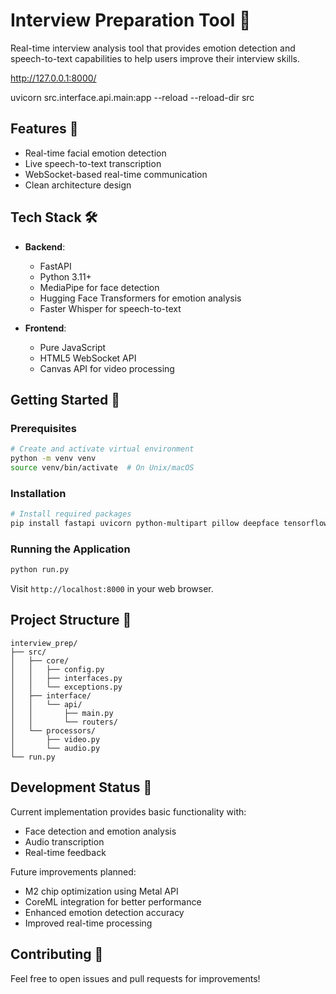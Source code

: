 # Interview Preparation Tool 🎯

Real-time interview analysis tool that provides emotion detection and speech-to-text capabilities to help users improve their interview skills.


http://127.0.0.1:8000/



uvicorn src.interface.api.main:app --reload --reload-dir src
## Features 🌟

- Real-time facial emotion detection
- Live speech-to-text transcription
- WebSocket-based real-time communication
- Clean architecture design

## Tech Stack 🛠️

- **Backend**:
  - FastAPI
  - Python 3.11+
  - MediaPipe for face detection
  - Hugging Face Transformers for emotion analysis
  - Faster Whisper for speech-to-text

- **Frontend**:
  - Pure JavaScript
  - HTML5 WebSocket API
  - Canvas API for video processing

## Getting Started 🚀

### Prerequisites

```bash
# Create and activate virtual environment
python -m venv venv
source venv/bin/activate  # On Unix/macOS
```

### Installation

```bash
# Install required packages
pip install fastapi uvicorn python-multipart pillow deepface tensorflow mediapipe opencv-python-headless faster-whisper torch transformers
```

### Running the Application

```bash
python run.py
```

Visit `http://localhost:8000` in your web browser.

## Project Structure 📁

```
interview_prep/
├── src/
│   ├── core/
│   │   ├── config.py
│   │   ├── interfaces.py
│   │   └── exceptions.py
│   ├── interface/
│   │   └── api/
│   │       ├── main.py
│   │       └── routers/
│   └── processors/
│       ├── video.py
│       └── audio.py
└── run.py
```

## Development Status 🔄

Current implementation provides basic functionality with:
- Face detection and emotion analysis
- Audio transcription
- Real-time feedback

Future improvements planned:
- M2 chip optimization using Metal API
- CoreML integration for better performance
- Enhanced emotion detection accuracy
- Improved real-time processing

## Contributing 🤝

Feel free to open issues and pull requests for improvements!



